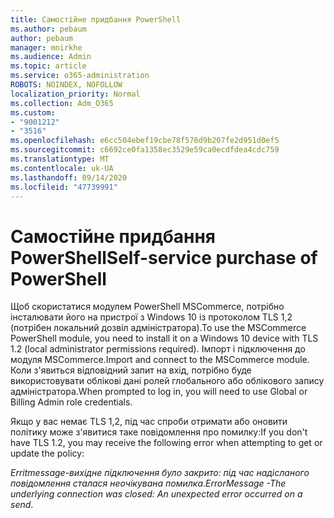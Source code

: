```yaml
---
title: Самостійне придбання PowerShell
ms.author: pebaum
author: pebaum
manager: mnirkhe
ms.audience: Admin
ms.topic: article
ms.service: o365-administration
ROBOTS: NOINDEX, NOFOLLOW
localization_priority: Normal
ms.collection: Adm_O365
ms.custom:
- "9001212"
- "3516"
ms.openlocfilehash: e6cc504ebef19cbe78f576d9b207fe2d951d0ef5
ms.sourcegitcommit: c6692ce0fa1358ec3529e59ca0ecdfdea4cdc759
ms.translationtype: MT
ms.contentlocale: uk-UA
ms.lasthandoff: 09/14/2020
ms.locfileid: "47739991"
---
```

# <a name="self-service-purchase-of-powershell"></a><span data-ttu-id="2aab4-102">Самостійне придбання PowerShell</span><span class="sxs-lookup"><span data-stu-id="2aab4-102">Self-service purchase of PowerShell</span></span>

<span data-ttu-id="2aab4-103">Щоб скористатися модулем PowerShell MSCommerce, потрібно інсталювати його на пристрої з Windows 10 із протоколом TLS 1,2 (потрібен локальний дозвіл адміністратора).</span><span class="sxs-lookup"><span data-stu-id="2aab4-103">To use the MSCommerce PowerShell module, you need to install it on a Windows 10 device with TLS 1.2 (local administrator permissions required).</span></span>  <span data-ttu-id="2aab4-104">Імпорт і підключення до модуля MSCommerce.</span><span class="sxs-lookup"><span data-stu-id="2aab4-104">Import and connect to the MSCommerce module.</span></span>  <span data-ttu-id="2aab4-105">Коли з'явиться відповідний запит на вхід, потрібно буде використовувати облікові дані ролей глобального або облікового запису адміністратора.</span><span class="sxs-lookup"><span data-stu-id="2aab4-105">When prompted to log in, you will need to use Global or Billing Admin role credentials.</span></span>  

<span data-ttu-id="2aab4-106">Якщо у вас немає TLS 1,2, під час спроби отримати або оновити політику може з'явитися таке повідомлення про помилку:</span><span class="sxs-lookup"><span data-stu-id="2aab4-106">If you don't have TLS 1.2, you may receive the following error when attempting to get or update the policy:</span></span>

<span data-ttu-id="2aab4-107">*Erritmessage-вихідне підключення було закрито: під час надісланого повідомлення сталася неочікувана помилка*.</span><span class="sxs-lookup"><span data-stu-id="2aab4-107">*ErrorMessage -The underlying connection was closed: An unexpected error occurred on a send*.</span></span>



